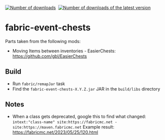 [![Number of downloads](https://img.shields.io/github/downloads/ungive/event-chests-fabric/total?style=flat&label=downloads&labelColor=444)](https://github.com/ungive/event-chests-fabric/releases)
&nbsp;[![Number of downloads of the latest version](https://img.shields.io/github/downloads/ungive/event-chests-fabric/latest/total?style=flat&label=downloads%20%40latest&labelColor=444)](https://github.com/ungive/event-chests-fabric/releases)

# fabric-event-chests

Parts taken from the following mods:
- Moving Items between inventories - EasierChests: https://github.com/gbl/EasierChests

## Build

- Run `fabric/remapJar` task
- Find the `fabric-event-chests-X.Y.Z.jar` JAR in the `build/libs` directory

## Notes

- When a class gets deprecated, google this to find what changed:  
  `intext:"class-name" site:https://fabricmc.net -site:https://maven.fabricmc.net`
  Example result: https://fabricmc.net/2023/05/25/120.html
